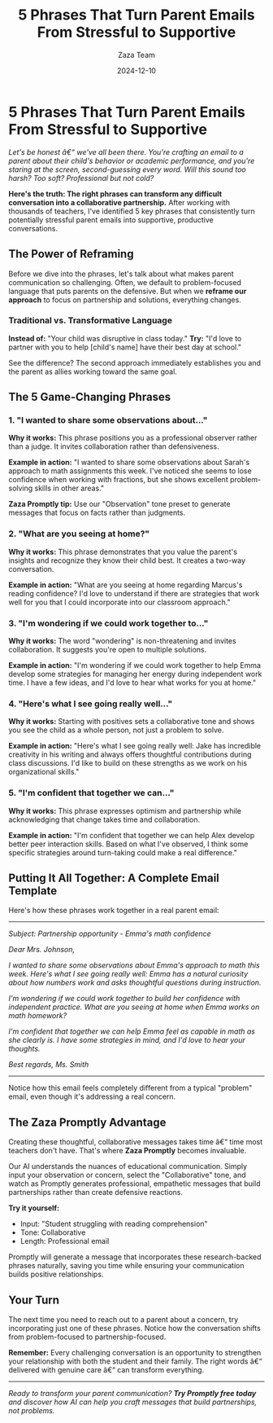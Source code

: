 ﻿---
title: "5 Phrases That Turn Parent Emails From Stressful to Supportive"
description: "Transform difficult parent conversations with these proven phrases that build collaboration and trust instead of defensiveness."
date: "2024-12-10"
author: "Zaza Team"
category: "Parent Communication"
readingTime: 5
image: "/images/blog/default.jpg"
imageAlt: "Parent and teacher collaboration"
---

# 5 Phrases That Turn Parent Emails From Stressful to Supportive

*Let's be honest â€“ we've all been there. You're crafting an email to a parent about their child's behavior or academic performance, and you're staring at the screen, second-guessing every word. Will this sound too harsh? Too soft? Professional but not cold?*

**Here's the truth: The right phrases can transform any difficult conversation into a collaborative partnership.** After working with thousands of teachers, I've identified 5 key phrases that consistently turn potentially stressful parent emails into supportive, productive conversations.

## The Power of Reframing

Before we dive into the phrases, let's talk about what makes parent communication so challenging. Often, we default to problem-focused language that puts parents on the defensive. But when we **reframe our approach** to focus on partnership and solutions, everything changes.

### Traditional vs. Transformative Language

**Instead of:** "Your child was disruptive in class today."
**Try:** "I'd love to partner with you to help [child's name] have their best day at school."

See the difference? The second approach immediately establishes you and the parent as allies working toward the same goal.

## The 5 Game-Changing Phrases

### 1. "I wanted to share some observations about..."

**Why it works:** This phrase positions you as a professional observer rather than a judge. It invites collaboration rather than defensiveness.

**Example in action:**
"I wanted to share some observations about Sarah's approach to math assignments this week. I've noticed she seems to lose confidence when working with fractions, but she shows excellent problem-solving skills in other areas."

**Zaza Promptly tip:** Use our "Observation" tone preset to generate messages that focus on facts rather than judgments.

### 2. "What are you seeing at home?"

**Why it works:** This phrase demonstrates that you value the parent's insights and recognize they know their child best. It creates a two-way conversation.

**Example in action:**
"What are you seeing at home regarding Marcus's reading confidence? I'd love to understand if there are strategies that work well for you that I could incorporate into our classroom approach."

### 3. "I'm wondering if we could work together to..."

**Why it works:** The word "wondering" is non-threatening and invites collaboration. It suggests you're open to multiple solutions.

**Example in action:**
"I'm wondering if we could work together to help Emma develop some strategies for managing her energy during independent work time. I have a few ideas, and I'd love to hear what works for you at home."

### 4. "Here's what I see going really well..."

**Why it works:** Starting with positives sets a collaborative tone and shows you see the child as a whole person, not just a problem to solve.

**Example in action:**
"Here's what I see going really well: Jake has incredible creativity in his writing and always offers thoughtful contributions during class discussions. I'd like to build on these strengths as we work on his organizational skills."

### 5. "I'm confident that together we can..."

**Why it works:** This phrase expresses optimism and partnership while acknowledging that change takes time and collaboration.

**Example in action:**
"I'm confident that together we can help Alex develop better peer interaction skills. Based on what I've observed, I think some specific strategies around turn-taking could make a real difference."

## Putting It All Together: A Complete Email Template

Here's how these phrases work together in a real parent email:

---

*Subject: Partnership opportunity - Emma's math confidence*

*Dear Mrs. Johnson,*

*I wanted to share some observations about Emma's approach to math this week. Here's what I see going really well: Emma has a natural curiosity about how numbers work and asks thoughtful questions during instruction.*

*I'm wondering if we could work together to build her confidence with independent practice. What are you seeing at home when Emma works on math homework?*

*I'm confident that together we can help Emma feel as capable in math as she clearly is. I have some strategies in mind, and I'd love to hear your thoughts.*

*Best regards,*
*Ms. Smith*

---

Notice how this email feels completely different from a typical "problem" email, even though it's addressing a real concern.

## The Zaza Promptly Advantage

Creating these thoughtful, collaborative messages takes time â€“ time most teachers don't have. That's where **Zaza Promptly** becomes invaluable.

Our AI understands the nuances of educational communication. Simply input your observation or concern, select the "Collaborative" tone, and watch as Promptly generates professional, empathetic messages that build partnerships rather than create defensive reactions.

**Try it yourself:**
- Input: "Student struggling with reading comprehension"
- Tone: Collaborative
- Length: Professional email

Promptly will generate a message that incorporates these research-backed phrases naturally, saving you time while ensuring your communication builds positive relationships.

## Your Turn

The next time you need to reach out to a parent about a concern, try incorporating just one of these phrases. Notice how the conversation shifts from problem-focused to partnership-focused.

**Remember:** Every challenging conversation is an opportunity to strengthen your relationship with both the student and their family. The right words â€“ delivered with genuine care â€“ can transform everything.

---

*Ready to transform your parent communication? **Try Promptly free today** and discover how AI can help you craft messages that build partnerships, not problems.*
